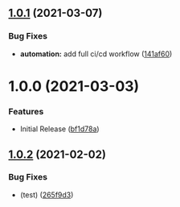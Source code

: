 ## [1.0.1](https://github.com/CoCreate-app/CoCreate-loadbalancer/compare/v1.0.0...v1.0.1) (2021-03-07)


### Bug Fixes

* **automation:** add full ci/cd workflow ([141af60](https://github.com/CoCreate-app/CoCreate-loadbalancer/commit/141af602015c9fa74148c34c67ea1280d59ed6c2))

# 1.0.0 (2021-03-03)


### Features

* Initial Release ([bf1d78a](https://github.com/CoCreate-app/CoCreate-loadbalancer/commit/bf1d78a16519a3e88cd29b8a8247f9b68578125f))

## [1.0.2](https://github.com/CoCreate-app/CoCreate-loadbalancer/compare/v1.0.1...v1.0.2) (2021-02-02)


### Bug Fixes

* (test) ([265f9d3](https://github.com/CoCreate-app/CoCreate-loadbalancer/commit/265f9d331771da0c0eb2842dd1ffcad0dd0d9886))
